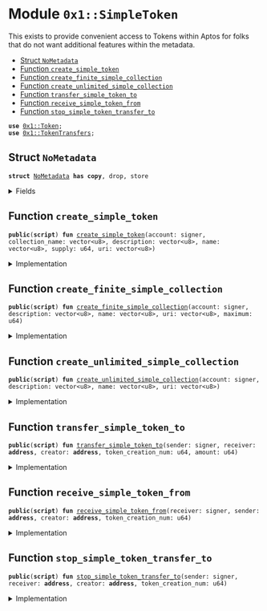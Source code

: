 
<a name="0x1_SimpleToken"></a>

# Module `0x1::SimpleToken`

This exists to provide convenient access to Tokens within Aptos for folks that do not want
additional features within the metadata.


-  [Struct `NoMetadata`](#0x1_SimpleToken_NoMetadata)
-  [Function `create_simple_token`](#0x1_SimpleToken_create_simple_token)
-  [Function `create_finite_simple_collection`](#0x1_SimpleToken_create_finite_simple_collection)
-  [Function `create_unlimited_simple_collection`](#0x1_SimpleToken_create_unlimited_simple_collection)
-  [Function `transfer_simple_token_to`](#0x1_SimpleToken_transfer_simple_token_to)
-  [Function `receive_simple_token_from`](#0x1_SimpleToken_receive_simple_token_from)
-  [Function `stop_simple_token_transfer_to`](#0x1_SimpleToken_stop_simple_token_transfer_to)


<pre><code><b>use</b> <a href="Token.md#0x1_Token">0x1::Token</a>;
<b>use</b> <a href="TokenTransfers.md#0x1_TokenTransfers">0x1::TokenTransfers</a>;
</code></pre>



<a name="0x1_SimpleToken_NoMetadata"></a>

## Struct `NoMetadata`



<pre><code><b>struct</b> <a href="SimpleToken.md#0x1_SimpleToken_NoMetadata">NoMetadata</a> <b>has</b> <b>copy</b>, drop, store
</code></pre>



<details>
<summary>Fields</summary>


<dl>
<dt>
<code>dummy_field: bool</code>
</dt>
<dd>

</dd>
</dl>


</details>

<a name="0x1_SimpleToken_create_simple_token"></a>

## Function `create_simple_token`



<pre><code><b>public</b>(<b>script</b>) <b>fun</b> <a href="SimpleToken.md#0x1_SimpleToken_create_simple_token">create_simple_token</a>(account: signer, collection_name: vector&lt;u8&gt;, description: vector&lt;u8&gt;, name: vector&lt;u8&gt;, supply: u64, uri: vector&lt;u8&gt;)
</code></pre>



<details>
<summary>Implementation</summary>


<pre><code><b>public</b>(<b>script</b>) <b>fun</b> <a href="SimpleToken.md#0x1_SimpleToken_create_simple_token">create_simple_token</a>(
    account: signer,
    collection_name: vector&lt;u8&gt;,
    description: vector&lt;u8&gt;,
    name: vector&lt;u8&gt;,
    supply: u64,
    uri: vector&lt;u8&gt;,
) {
  <a href="Token.md#0x1_Token_create_token_script">Token::create_token_script</a>&lt;<a href="SimpleToken.md#0x1_SimpleToken_NoMetadata">NoMetadata</a>&gt;(
      account,
      collection_name,
      description,
      name,
      supply,
      uri,
      <a href="SimpleToken.md#0x1_SimpleToken_NoMetadata">NoMetadata</a> { },
  );
}
</code></pre>



</details>

<a name="0x1_SimpleToken_create_finite_simple_collection"></a>

## Function `create_finite_simple_collection`



<pre><code><b>public</b>(<b>script</b>) <b>fun</b> <a href="SimpleToken.md#0x1_SimpleToken_create_finite_simple_collection">create_finite_simple_collection</a>(account: signer, description: vector&lt;u8&gt;, name: vector&lt;u8&gt;, uri: vector&lt;u8&gt;, maximum: u64)
</code></pre>



<details>
<summary>Implementation</summary>


<pre><code><b>public</b>(<b>script</b>) <b>fun</b> <a href="SimpleToken.md#0x1_SimpleToken_create_finite_simple_collection">create_finite_simple_collection</a>(
    account: signer,
    description: vector&lt;u8&gt;,
    name: vector&lt;u8&gt;,
    uri: vector&lt;u8&gt;,
    maximum: u64,
) {
    <a href="Token.md#0x1_Token_create_finite_collection_script">Token::create_finite_collection_script</a>&lt;<a href="SimpleToken.md#0x1_SimpleToken_NoMetadata">NoMetadata</a>&gt;(
        account,
        description,
        name,
        uri,
        maximum,
    );
}
</code></pre>



</details>

<a name="0x1_SimpleToken_create_unlimited_simple_collection"></a>

## Function `create_unlimited_simple_collection`



<pre><code><b>public</b>(<b>script</b>) <b>fun</b> <a href="SimpleToken.md#0x1_SimpleToken_create_unlimited_simple_collection">create_unlimited_simple_collection</a>(account: signer, description: vector&lt;u8&gt;, name: vector&lt;u8&gt;, uri: vector&lt;u8&gt;)
</code></pre>



<details>
<summary>Implementation</summary>


<pre><code><b>public</b>(<b>script</b>) <b>fun</b> <a href="SimpleToken.md#0x1_SimpleToken_create_unlimited_simple_collection">create_unlimited_simple_collection</a>(
    account: signer,
    description: vector&lt;u8&gt;,
    name: vector&lt;u8&gt;,
    uri: vector&lt;u8&gt;,
) {
    <a href="Token.md#0x1_Token_create_unlimited_collection_script">Token::create_unlimited_collection_script</a>&lt;<a href="SimpleToken.md#0x1_SimpleToken_NoMetadata">NoMetadata</a>&gt;(account, description, name, uri);
}
</code></pre>



</details>

<a name="0x1_SimpleToken_transfer_simple_token_to"></a>

## Function `transfer_simple_token_to`



<pre><code><b>public</b>(<b>script</b>) <b>fun</b> <a href="SimpleToken.md#0x1_SimpleToken_transfer_simple_token_to">transfer_simple_token_to</a>(sender: signer, receiver: <b>address</b>, creator: <b>address</b>, token_creation_num: u64, amount: u64)
</code></pre>



<details>
<summary>Implementation</summary>


<pre><code><b>public</b>(<b>script</b>) <b>fun</b> <a href="SimpleToken.md#0x1_SimpleToken_transfer_simple_token_to">transfer_simple_token_to</a>(
    sender: signer,
    receiver: <b>address</b>,
    creator: <b>address</b>,
    token_creation_num: u64,
    amount: u64,
) {
    <a href="TokenTransfers.md#0x1_TokenTransfers_transfer_to_script">TokenTransfers::transfer_to_script</a>&lt;<a href="SimpleToken.md#0x1_SimpleToken_NoMetadata">NoMetadata</a>&gt;(
        sender,
        receiver,
        creator,
        token_creation_num,
        amount,
    );
}
</code></pre>



</details>

<a name="0x1_SimpleToken_receive_simple_token_from"></a>

## Function `receive_simple_token_from`



<pre><code><b>public</b>(<b>script</b>) <b>fun</b> <a href="SimpleToken.md#0x1_SimpleToken_receive_simple_token_from">receive_simple_token_from</a>(receiver: signer, sender: <b>address</b>, creator: <b>address</b>, token_creation_num: u64)
</code></pre>



<details>
<summary>Implementation</summary>


<pre><code><b>public</b>(<b>script</b>) <b>fun</b> <a href="SimpleToken.md#0x1_SimpleToken_receive_simple_token_from">receive_simple_token_from</a>(
     receiver: signer,
     sender: <b>address</b>,
     creator: <b>address</b>,
     token_creation_num: u64,
 ) {
     <a href="TokenTransfers.md#0x1_TokenTransfers_receive_from_script">TokenTransfers::receive_from_script</a>&lt;<a href="SimpleToken.md#0x1_SimpleToken_NoMetadata">NoMetadata</a>&gt;(
         receiver,
         sender,
         creator,
         token_creation_num,
     );
 }
</code></pre>



</details>

<a name="0x1_SimpleToken_stop_simple_token_transfer_to"></a>

## Function `stop_simple_token_transfer_to`



<pre><code><b>public</b>(<b>script</b>) <b>fun</b> <a href="SimpleToken.md#0x1_SimpleToken_stop_simple_token_transfer_to">stop_simple_token_transfer_to</a>(sender: signer, receiver: <b>address</b>, creator: <b>address</b>, token_creation_num: u64)
</code></pre>



<details>
<summary>Implementation</summary>


<pre><code><b>public</b>(<b>script</b>) <b>fun</b> <a href="SimpleToken.md#0x1_SimpleToken_stop_simple_token_transfer_to">stop_simple_token_transfer_to</a>(
    sender: signer,
    receiver: <b>address</b>,
    creator: <b>address</b>,
    token_creation_num: u64,
) {
    <a href="TokenTransfers.md#0x1_TokenTransfers_stop_transfer_to_script">TokenTransfers::stop_transfer_to_script</a>&lt;<a href="SimpleToken.md#0x1_SimpleToken_NoMetadata">NoMetadata</a>&gt;(
        sender,
        receiver,
        creator,
        token_creation_num,
    );
}
</code></pre>



</details>
